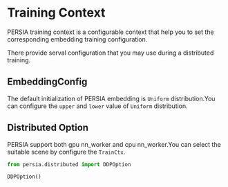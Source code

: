 # Training Context
PERSIA training context is a configurable context that help you to set the corresponding embedding training configuration.

There provide serval configuration that you may use during a distributed training.

## EmbeddingConfig

The default initialization of PERSIA embedding is `Uniform` distribution.You can configure the `upper` and `lower` value of `Uniform` distribution.

## Distributed Option
PERSIA support both gpu nn_worker and cpu nn_worker.You can select the suitable scene by configure the `TrainCtx`.

```python
from persia.distributed import DDPOption

DDPOption()
```